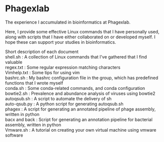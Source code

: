 # Phagexlab
The experience I accumulated in bioinformatics at Phagexlab.

Here, I provide some effective Linux commands that I have personally used, along with scripts that I have either collaborated on or developed myself.
I hope these can support your studies in bioinformatics.

Short description of each document         
shell.sh : A collection of Linux commands that I've gathered that I find valuable      
regex.txt : Some regular expression matching characters         
Vimhelp.txt : Some tips for using vim             
bashrc.sh : My bashrc configuration file in the group, which has predefined functions that I wrote myself             
conda.sh : Some conda-related commands, and conda configuration             
bowtie2.sh : Prevalence and abundance analysis of viruses using bowtie2                
autoqsub.sh : A script to automate the delivery of sh               
auto-qsub.py : A python script for generating autoqsub.sh              
phagex : A script for generating an annotated pipeline of phage assembly, written in python                 
bacx and back : Script for generating an annotation pipeline for bacterial assembly, written in python             
Vmware.sh : A tutorial on creating your own virtual machine using vmware software                

